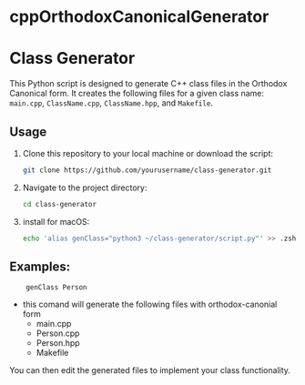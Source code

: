 # cppOrthodoxCanonicalGenerator


# Class Generator

This Python script is designed to generate C++ class files in the Orthodox Canonical form. It creates the following files for a given class name: `main.cpp`, `ClassName.cpp`, `ClassName.hpp`, and `Makefile`.

## Usage

1. Clone this repository to your local machine or download the script:
   
   ```bash
   git clone https://github.com/yourusername/class-generator.git

2. Navigate to the project directory:
    ```bash
    cd class-generator

3. install for macOS:
    ```bash
    echo 'alias genClass="python3 ~/class-generator/script.py"' >> .zshrc

## Examples:
        genClass Person
    
- this comand will generate the following files with orthodox-canonial form
    * main.cpp
    * Person.cpp
    * Person.hpp
    * Makefile

You can then edit the generated files to implement your class functionality.


